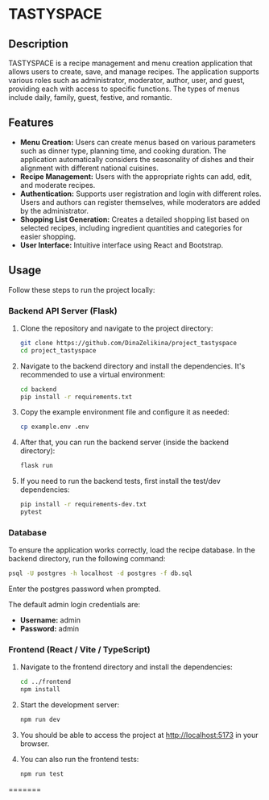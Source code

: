 
# TASTYSPACE

## Description

TASTYSPACE is a recipe management and menu creation application that allows users to create, save, and manage recipes. The application supports various roles such as administrator, moderator, author, user, and guest, providing each with access to specific functions. The types of menus include daily, family, guest, festive, and romantic.

## Features

- **Menu Creation:** Users can create menus based on various parameters such as dinner type, planning time, and cooking duration. The application automatically considers the seasonality of dishes and their alignment with different national cuisines.
- **Recipe Management:** Users with the appropriate rights can add, edit, and moderate recipes.
- **Authentication:** Supports user registration and login with different roles. Users and authors can register themselves, while moderators are added by the administrator.
- **Shopping List Generation:** Creates a detailed shopping list based on selected recipes, including ingredient quantities and categories for easier shopping.
- **User Interface:** Intuitive interface using React and Bootstrap.

## Usage

Follow these steps to run the project locally:

### Backend API Server (Flask)

1. Clone the repository and navigate to the project directory:
    ```bash
    git clone https://github.com/DinaZelikina/project_tastyspace
    cd project_tastyspace
    ```

2. Navigate to the backend directory and install the dependencies. It's recommended to use a virtual environment:
    ```bash
    cd backend
    pip install -r requirements.txt
    ```

3. Copy the example environment file and configure it as needed:
    ```bash
    cp example.env .env
    ```

4. After that, you can run the backend server (inside the backend directory):
    ```bash
    flask run
    ```

5. If you need to run the backend tests, first install the test/dev dependencies:
    ```bash
    pip install -r requirements-dev.txt
    pytest
    ```

### Database

To ensure the application works correctly, load the recipe database. In the backend directory, run the following command:
```bash
psql -U postgres -h localhost -d postgres -f db.sql
```
Enter the postgres password when prompted.

The default admin login credentials are:
- **Username:** admin
- **Password:** admin

### Frontend (React / Vite / TypeScript)

1. Navigate to the frontend directory and install the dependencies:
    ```bash
    cd ../frontend
    npm install
    ```

2. Start the development server:
    ```bash
    npm run dev
    ```

3. You should be able to access the project at [http://localhost:5173](http://localhost:5173) in your browser.

4. You can also run the frontend tests:
    ```bash
    npm run test
    ```
=======
